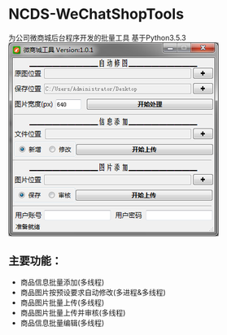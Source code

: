 # NCDS-WeChatShopTools
为公司微商城后台程序开发的批量工具
基于Python3.5.3
![image](https://github.com/flysafely/NCDS-WeChatShopTools/blob/master/ep.jpg)
## 主要功能：
- 商品信息批量添加(多线程)
- 商品图片按预设要求自动修改(多进程&多线程)
- 商品图片批量上传(多线程)
- 商品图片批量上传并审核(多线程)
- 商品信息批量编辑(多线程)
